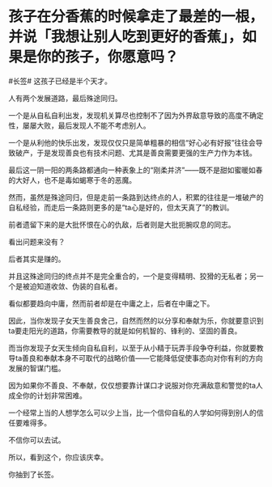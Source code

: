 # 孩子在分香蕉的时候拿走了最差的一根，并说「我想让别人吃到更好的香蕉」，如果是你的孩子，你愿意吗？

#长签#
这孩子已经是半个天才。

人有两个发展道路，最后殊途同归。

一个是从自私自利出发，发现机关算尽也控制不了因为外界敌意导致的高度不确定性，屡屡大败，最后发现人不能不考虑别人。

一个是从利他的快乐出发，发现仅仅只是简单粗暴的相信“好心必有好报”往往会导致破产，于是发现善良也有技术问题、尤其是善良需要更强的生产力作为本钱。

最后这一阴一阳的两条路都通向一种表象上的“刚柔并济”——既不是甜如蜜暖如春的大好人，也不是毒如蝎寒于冬的恶魔。

然而，虽然是殊途同归，但是走前一条路到达终点的人，积累的往往是一堆破产的自私经验，而走后一条路则更多的是“ta心是好的，但太天真了”的教训。

前者遗留下来的是大批怀恨在心的仇敌，后者则是大批扼腕叹息的同志。

看出问题来没有？

后者其实是赚的。

并且这殊途同归的终点并不是完全重合的，一个是变得精明、狡猾的无私者；另一个是被迫知道收敛、伪装的自私者。

看似都要趋向中庸，然而前者却是在中庸之上，后者在中庸之下。

因此，当你发现子女天生善良舍己，自然而然的以分享和奉献为乐，你就要意识到ta要走阳光的道路，你需要教导的就是如何机智的、锋利的、坚固的善良。

而当你发现子女天生倾向自私自利，以至于从小精于玩弄手段争夺利益，你就要教导ta善良和奉献本身不可取代的战略价值——它能降低促使事态向对你有利的方向发展的智谋门槛。

因为如果你不善良、不奉献，仅仅想要靠计谋口才说服对你充满敌意和警觉的ta人成全你的计划非常困难。

一个经常上当的人想学怎么可以少上当，比一个信仰自私的人学如何得到别人的信任要难得多。

不信你可以去试。

所以，看到这个，你应该庆幸。

你抽到了长签。